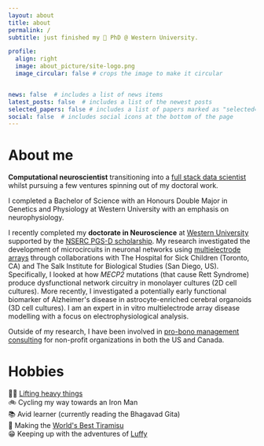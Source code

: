 ```yaml
---
layout: about
title: about
permalink: /
subtitle: just finished my 🧠 PhD @ Western University.

profile:
  align: right
  image: about_picture/site-logo.png
  image_circular: false # crops the image to make it circular


news: false  # includes a list of news items
latest_posts: false  # includes a list of the newest posts
selected_papers: false # includes a list of papers marked as "selected={true}"
social: false  # includes social icons at the bottom of the page
---
```

About me
======
**Computational neuroscientist** transitioning into a [full stack data scientist](https://shopify.engineering/what-is-a-full-stack-data-scientist) whilst pursuing a few ventures spinning out of my doctoral work. 

I completed a Bachelor of Science with an Honours Double Major in Genetics and Physiology at Western University with an emphasis on neurophysiology. 

I recently completed my **doctorate in Neuroscience** at [Western University](https://www.uwo.ca) supported by the [NSERC PGS-D scholarship](https://www.nserc-crsng.gc.ca/index_eng.asp). My research investigated the development of microcircuits in neuronal networks using [multielectrode arrays](https://www.ncbi.nlm.nih.gov/pmc/articles/PMC8868577/) through collaborations with The Hospital for Sick Children (Toronto, CA) and The Salk Institute for Biological Studies (San Diego, US). Specifically, I looked at how *MECP2* mutations (that cause Rett Syndrome) produce dysfunctional network circuitry in monolayer cultures (2D cell cultures). More recently, I investigated a potentially early functional biomarker of Alzheimer's disease in astrocyte-enriched cerebral organoids (3D cell cultures). I am an expert in in vitro multielectrode array disease modelling with a focus on electrophysiological analysis.

Outside of my research, I have been involved in [pro-bono management consulting](https://www.universityconsultinggroup.com) for non-profit organizations in both the US and Canada.

Hobbies
======
💪🏽 [Lifting heavy things](https://www.youtube.com/watch?v=GuIlVmL0KBc&list=PLTjllZp4uE3l5TqwPOoGT_XvSBVgp2JEO)\
🚲 Cycling my way towards an Iron Man\
📚 Avid learner (currently reading the Bhagavad Gita)\
🍰 Making the [World's Best Tiramisu](blog/2023/Worlds-Best-Tiramisu/)\
😁 Keeping up with the adventures of [Luffy](https://www.youtube.com/watch?v=AfZmNBonIeI)